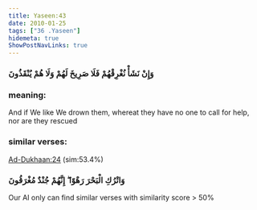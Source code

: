 ```yaml
---
title: Yaseen:43
date: 2010-01-25
tags: ["36 .Yaseen"]
hidemeta: true 
ShowPostNavLinks: true 
---
```

### وَإِنْ نَشَأْ نُغْرِقْهُمْ فَلَا صَرِيخَ لَهُمْ وَلَا هُمْ يُنْقَذُونَ
### meaning: 
And if We like We drown them, whereat they have no one to call for help, nor are they rescued
### similar verses: 

[Ad-Dukhaan:24](/44/24) (sim:53.4%)

### وَاتْرُكِ الْبَحْرَ رَهْوًا ۖ إِنَّهُمْ جُنْدٌ مُغْرَقُونَ

Our AI only can find similar verses with similarity score > 50% 




